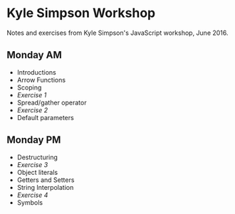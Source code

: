 # Kyle Simpson Workshop
Notes and exercises from Kyle Simpson's JavaScript workshop, June 2016.

## Monday AM
* Introductions
* Arrow Functions
* Scoping
* _Exercise 1_
* Spread/gather operator
* _Exercise 2_
* Default parameters

## Monday PM
* Destructuring
* _Exercise 3_
* Object literals
* Getters and Setters
* String Interpolation
* _Exercise 4_
* Symbols
